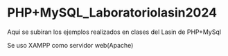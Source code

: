 # PHP+MySQL_Laboratoriolasin2024
 
Aqui se subiran los ejemplos realizados en clases
del Lasin de PHP+MySql

Se uso XAMPP como servidor web(Apache) 
